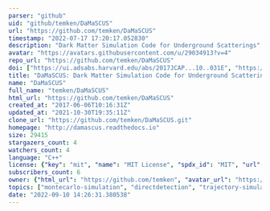 ```yaml
---
parser: "github"
uid: "github/temken/DaMaSCUS"
url: "https://github.com/temken/DaMaSCUS"
timestamp: "2022-07-17 17:20:17.052830"
description: "Dark Matter Simulation Code for Underground Scatterings"
avatar: "https://avatars.githubusercontent.com/u/29034913?v=4"
repo_url: "https://github.com/temken/DaMaSCUS"
doi: ["https://ui.adsabs.harvard.edu/abs/2017JCAP...10..031E", "https://ui.adsabs.harvard.edu/abs/2017ascl.soft06003E/abstract"]
title: "DaMaSCUS: Dark Matter Simulation Code for Underground Scatterings"
name: "DaMaSCUS"
full_name: "temken/DaMaSCUS"
html_url: "https://github.com/temken/DaMaSCUS"
created_at: "2017-06-06T10:16:31Z"
updated_at: "2021-10-30T19:35:11Z"
clone_url: "https://github.com/temken/DaMaSCUS.git"
homepage: "http://damascus.readthedocs.io"
size: 29415
stargazers_count: 4
watchers_count: 4
language: "C++"
license: {"key": "mit", "name": "MIT License", "spdx_id": "MIT", "url": "https://api.github.com/licenses/mit", "node_id": "MDc6TGljZW5zZTEz"}
subscribers_count: 6
owner: {"html_url": "https://github.com/temken", "avatar_url": "https://avatars.githubusercontent.com/u/29034913?v=4", "login": "temken", "type": "User"}
topics: ["montecarlo-simulation", "directdetection", "trajectory-simulator", "particle-physics", "dark-matter", "astroparticle-physics"]
date: "2022-09-10 14:26:31.380538"
---
```

